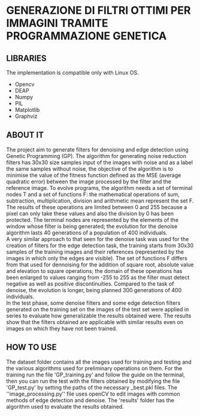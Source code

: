 # GENERAZIONE DI FILTRI OTTIMI PER IMMAGINI TRAMITE PROGRAMMAZIONE GENETICA

## LIBRARIES
The implementation is compatible only with Linux OS.
- Opencv
- DEAP
- Numpy
- PIL
- Matplotlib
- Graphviz
## ABOUT IT
The project aim to generate filters for denoising and edge detection using Genetic Programming (GP).
The algorithm for generating noise reduction filters has 30x30 size samples input of the images with noise and as a label the same samples without noise, the objective of the algorithm is to minimise the value of the fitness function defined as the MSE (average quadratic error) between the image processed by the filter and the reference image. To evolve programs, the algorithm needs a set of terminal nodes T and a set of functions F: the mathematical operations of sum, subtraction, multiplication, division and arithmetic mean represent the set F. The results of these operations are limited between 0 and 255 because a pixel can only take these values and also the division by 0 has been protected. The terminal nodes are represented by the elements of the window whose filter is being generated; the evolution for the denoise algorithm lasts 40 generations of a population of 400 individuals. <br />
A very similar approach to that seen for the denoise task was used for the creation of filters for the edge detection task, the training starts from 30x30 samples of the training images and their references (represented by the images in which only the edges are visible). The set of functions F differs from that used for dennoising for the addition of square root, absolute value and elevation to square operations; the domain of these operations has been enlarged to values ranging from -255 to 255 as the filter must detect negative as well as positive discontinuities. Compared to the task of denoise, the evolution is longer, being planned 300 generations of 400 individuals. <br />
In the test phase, some denoise filters and some edge detection filters generated on the training set on the images of the test set were applied in series to evaluate how generalizable the results obtained were. The results show that the filters obtained are applicable with similar results even on images on which they have not been trained.
## HOW TO USE
The dataset folder contains all the images used for training and testing and the various algorithms used for preliminary operations on them.
For the training run the file 'GP_training.py' and follow the guide on the terminal, then you can run the test with the filters obtained by modifying the file 'GP_test.py' by setting the paths of the necessary _best.pkl files.
The ''image_processing.py'' file uses openCV to edit images with common methods of edge detection and denoise.
The 'results' folder has the algorithm used to evaluate the results obtained.









